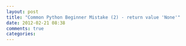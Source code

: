 ```yaml
---
layout: post
title: "Common Python Beginner Mistake (2) - return value 'None'"
date: 2012-02-21 08:38
comments: true
categories: 
---
```

